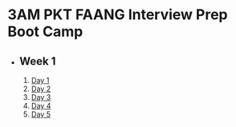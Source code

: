 # 3AM PKT FAANG Interview Prep Boot Camp

- ## Week 1

   1. [Day 1](https://www.facebook.com/iCodeguru/videos/983263390323647)
   2. [Day 2](https://www.facebook.com/iCodeguru/videos/1004045594890282)
   3. [Day 3](https://www.facebook.com/iCodeguru/videos/582186961312996)
   4. [Day 4](https://www.facebook.com/iCodeguru/videos/587523314098122)
   5. [Day 5](https://www.facebook.com/iCodeguru/videos/1066604288812742)

<!-- - ## Week 2

   1. [Day 1](https://www.facebook.com/iCodeguru/videos/1327751035088672)
   2. [Day 2](https://www.facebook.com/iCodeguru/videos/1327492701532486)
   3. [Day 3](https://www.facebook.com/iCodeguru/videos/585803981090684)
   4. [Day 4](https://www.facebook.com/iCodeguru/videos/3669145313377708)
   5. [Day 5](https://www.facebook.com/iCodeguru/videos/606889871951983) -->

<!-- - ## Week 

   1. [Day 1]()
   2. [Day 2]()
   3. [Day 3]()
   4. [Day 4]()
   5. [Day 5]() -->